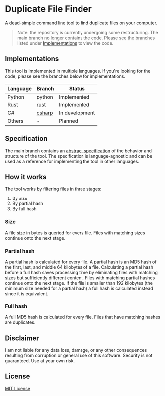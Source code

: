 # Duplicate File Finder

A dead-simple command line tool to find duplicate files on your computer.

> Note: the repository is currently undergoing some restructuring.
> The main branch no longer contains the code.
> Please see the branches listed under [Implementations](#implementations) to view the code.

## Implementations

This tool is implemented in multiple languages.
If you're looking for the code, please see the branches below for implementations.

| Language | Branch | Status |
| -------- | ------ | ------ |
| Python | [python](https://github.com/lemonyte/dff/tree/python) | Implemented |
| Rust | [rust](https://github.com/lemonyte/dff/tree/rust) | Implemented |
| C# | [csharp](https://github.com/lemonyte/dff/tree/csharp) | In development |
| Others | - | Planned |

## Specification

The main branch contains an [abstract specification](src/spec.md) of the behavior and structure of the tool.
The specification is language-agnostic and can be used as a reference for implementing the tool in other languages.

## How it works

The tool works by filtering files in three stages:

1. By size
2. By partial hash
3. By full hash

### Size

A file size in bytes is queried for every file.
Files with matching sizes continue onto the next stage.

### Partial hash

A partial hash is calculated for every file.
A partial hash is an MD5 hash of the first, last, and middle 64 kilobytes of a file.
Calculating a partial hash before a full hash saves processing time by eliminating files with matching sizes but sufficiently different content.
Files with matching partial hashes continue onto the next stage.
If the file is smaller than 192 kilobytes (the minimum size needed for a partial hash) a full hash is calculated instead since it is equivalent.

### Full hash

A full MD5 hash is calculated for every file.
Files that have matching hashes are duplicates.

## Disclaimer

I am not liable for any data loss, damage, or any other consequences resulting from corruption or general use of this software.
Security is not guaranteed.
Use at your own risk.

## License

[MIT License](license.txt)
